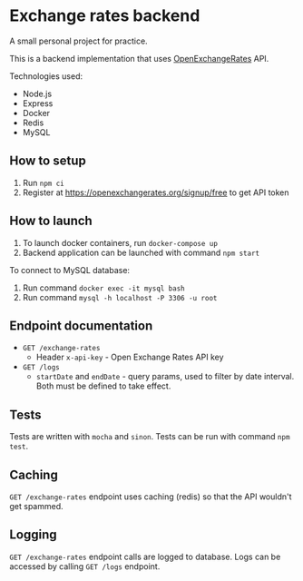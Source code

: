 # Exchange rates backend

A small personal project for practice.

This is a backend implementation that uses [OpenExchangeRates](https://openexchangerates.org/) API.

Technologies used:
- Node.js
- Express
- Docker
- Redis
- MySQL

## How to setup
1. Run `npm ci`
2. Register at https://openexchangerates.org/signup/free to get API token

## How to launch
1. To launch docker containers, run `docker-compose up`
2. Backend application can be launched with command `npm start`

To connect to MySQL database:
1. Run command `docker exec -it mysql bash`
2. Run command `mysql -h localhost -P 3306 -u root`

## Endpoint documentation
- `GET /exchange-rates`
    - Header `x-api-key` - Open Exchange Rates API key
- `GET /logs`
    - `startDate` and `endDate` - query params, used to filter by date interval. Both must be defined to take effect.

## Tests
Tests are written with `mocha` and `sinon`.
Tests can be run with command `npm test`.

## Caching
`GET /exchange-rates` endpoint uses caching (redis) so that the API wouldn't get spammed.

## Logging
`GET /exchange-rates` endpoint calls are logged to database.
Logs can be accessed by calling `GET /logs` endpoint.
